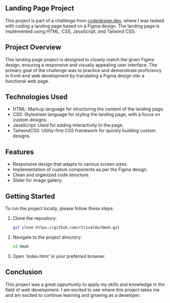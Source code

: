 ## Landing Page Project

This project is part of a challenge from [codedesign.dev](https://codedesign.dev), where I was tasked with coding a landing page based on a Figma design. The landing page is implemented using HTML, CSS, JavaScript, and Tailwind CSS.

## Project Overview

This landing page project is designed to closely match the given Figma design, ensuring a responsive and visually appealing user interface. The primary goal of the challenge was to practice and demonstrate proficiency in front-end web development by translating a Figma design into a functional web page.

## Technologies Used

-   HTML: Markup language for structuring the content of the landing page.
-   CSS: Stylesheet language for styling the landing page, with a focus on custom designs.
-   JavaScript: Used for adding interactivity to the page.
-   TailwindCSS: Utility-first CSS framework for quickly building custom designs.

## Features

-   Responsive design that adapts to various screen sizes.
-   Implementation of custom components as per the Figma design.
-   Clean and organized code structure.
-   Slider for image gallery.

## Getting Started

To run the project locally, please follow these steps:

1. Clone the repository:
    ```bash
    git clone https://github.com/rtrivaldo/Omah.git
    ```
2. Navigate to the project directory:
    ```bash
    cd Omah
    ```
3. Open 'index.html' in your preferred browser.

## Conclusion

This project was a great oppurtunity to apply my skills and knowledge in the field of web development. I am excited to see where this project takes me and am excited to continue learning and growing as a developer.
